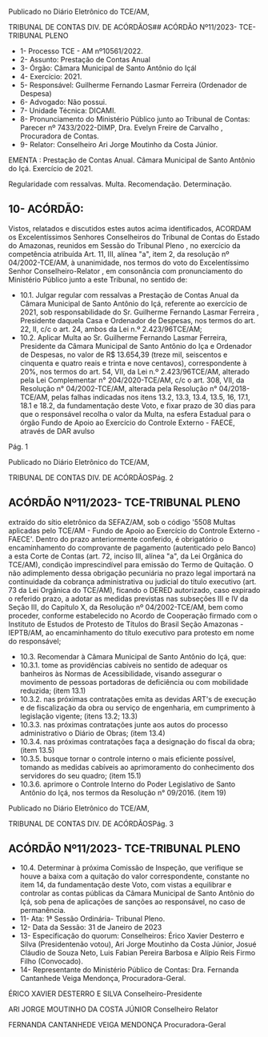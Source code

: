 Publicado  no  Diário  Eletrônico do TCE/AM,

TRIBUNAL DE CONTAS DIV. DE ACÓRDÃOS## ACÓRDÃO Nº11/2023- TCE-TRIBUNAL PLENO

- 1- Processo TCE - AM nº10561/2022.
- 2- Assunto: Prestação de Contas Anual
- 3- Órgão: Câmara Municipal de Santo Antônio do Içál
- 4- Exercício: 2021.
- 5- Responsável: Guilherme Fernando Lasmar Ferreira (Ordenador de Despesa)
- 6- Advogado: Não possui.
- 7- Unidade Técnica: DICAMI.
- 8- Pronunciamento  do  Ministério  Público  junto  ao  Tribunal  de  Contas: Parecer  nº 7433/2022-DIMP, Dra. Evelyn Freire de Carvalho , Procuradora de Contas.
- 9- Relator: Conselheiro Ari Jorge Moutinho da Costa Júnior.

EMENTA : Prestação  de  Contas  Anual. Câmara Municipal  de  Santo  Antônio  do  Içá.  Exercício  de 2021.

Regularidade com ressalvas. Multa. Recomendação. Determinação.

## 10-  ACÓRDÃO:

Vistos, relatados e discutidos estes autos acima identificados, ACORDAM os Excelentíssimos Senhores Conselheiros do Tribunal de Contas do Estado do Amazonas, reunidos em Sessão do Tribunal Pleno , no exercício da competência atribuída Art. 11, III, alínea "a", item 2, da resolução nº 04/2002-TCE/AM, à unanimidade, nos termos do voto do  Excelentíssimo  Senhor  Conselheiro-Relator ,  em  consonância com  pronunciamento do Ministério Público junto a este Tribunal, no sentido de:

- 10.1. Julgar  regular  com  ressalvas a  Prestação  de  Contas  Anual  da Câmara Municipal de Santo Antônio do Içá, referente ao exercício de 2021,  sob  responsabilidade  do Sr.  Guilherme  Fernando  Lasmar Ferreira ,  Presidente  daquela  Casa  e  Ordenador  de  Despesas,  nos termos do art. 22, II, c/c o art. 24, ambos da Lei n.º 2.423/96TCE/AM;
- 10.2. Aplicar Multa ao Sr. Guilherme Fernando Lasmar  Ferreira, Presidente da Câmara Municipal de Santo Antônio do Iça e Ordenador  de  Despesas,  no  valor  de R$  13.654,39 (treze mil, seiscentos e cinquenta e quatro reais e trinta e nove centavos), correspondente à 20%, nos termos do art. 54, VII, da Lei n.º 2.423/96TCE/AM, alterado pela Lei Complementar n° 204/2020-TCE/AM, c/c o art. 308, VII, da Resolução  n°  04/2002-TCE/AM,  alterada  pela Resolução  n°  04/2018-TCE/AM,  pelas  falhas  indicadas  nos  itens 13.2, 13.3, 13.4, 13.5, 16, 17.1, 18.1 e 18.2,  da fundamentação deste Voto, e fixar prazo de 30 dias para que o responsável recolha o valor da  Multa,  na  esfera  Estadual  para  o  órgão  Fundo  de  Apoio  ao Exercício  do  Controle  Externo  -  FAECE,  através  de  DAR  avulso

Pág. 1

Publicado  no  Diário  Eletrônico do TCE/AM,

TRIBUNAL DE CONTAS DIV. DE ACÓRDÃOSPág. 2

## ACÓRDÃO Nº11/2023- TCE-TRIBUNAL PLENO

extraído  do  sítio  eletrônico  da  SEFAZ/AM,  sob  o  código  '5508  Multas  aplicadas  pelo  TCE/AM  -  Fundo  de  Apoio  ao  Exercício  do Controle Externo - FAECE'. Dentro do prazo anteriormente conferido, é  obrigatório  o  encaminhamento  do  comprovante  de  pagamento (autenticado pelo Banco) a esta Corte de Contas (art. 72, inciso III, alínea "a", da Lei Orgânica do TCE/AM), condição imprescindível para emissão do Termo de Quitação. O não adimplemento dessa obrigação  pecuniária  no  prazo  legal  importará  na  continuidade  da cobrança administrativa ou judicial do título executivo (art. 73 da Lei Orgânica do TCE/AM), ficando o DERED autorizado, caso expirado o referido prazo, a adotar as medidas previstas nas subseções III e IV da Seção III, do Capítulo X, da Resolução nº 04/2002-TCE/AM, bem como  proceder,  conforme  estabelecido  no  Acordo  de  Cooperação firmado com o Instituto de Estudos de Protesto de Títulos do Brasil Seção Amazonas -IEPTB/AM, ao encaminhamento do título executivo para protesto em nome do responsável;

- 10.3. Recomendar à Câmara Municipal de Santo Antônio do Içá, que:
- 10.3.1. tome  as  providências  cabíveis  no  sentido  de  adequar os banheiros  às  Normas  de  Acessibilidade,  visando assegurar o movimento de pessoas portadoras de deficiência ou com mobilidade reduzida; (item 13.1)
- 10.3.2. nas próximas contratações emita as devidas ART's de execução  e  de  fiscalização da obra ou serviço de engenharia, em cumprimento à legislação vigente; (itens 13.2; 13.3)
- 10.3.3. nas próximas contratações junte aos autos do processo administrativo o Diário de Obras; (item 13.4)
- 10.3.4. nas próximas contratações faça a designação do fiscal da obra; (item 13.5)
- 10.3.5. busque  tornar o controle interno o mais eficiente possível, tomando as medidas cabíveis ao aprimoramento  do  conhecimento  dos  servidores  do  seu quadro; (item 15.1)
- 10.3.6. aprimore  o  Controle  Interno  do  Poder  Legislativo  de Santo  Antônio  do  Içá,  nos  termos  da  Resolução  n° 09/2016. (item 19)

Publicado  no  Diário  Eletrônico do TCE/AM,

TRIBUNAL DE CONTAS DIV. DE ACÓRDÃOSPág. 3

## ACÓRDÃO Nº11/2023- TCE-TRIBUNAL PLENO

- 10.4. Determinar à  próxima  Comissão  de  Inspeção,  que  verifique  se houve a baixa com a quitação do valor correspondente, constante no item  14,  da  fundamentação  deste  Voto,  com  vistas  a  equilibrar  e controlar as contas públicas da Câmara Municipal de Santo Antônio do Içá, sob pena de aplicações de sanções ao responsável, no caso de permanência.
- 11-  Ata: 1ª Sessão Ordinária- Tribunal Pleno.
- 12-  Data da Sessão: 31 de Janeiro de 2023
- 13-  Especificação do quorum: Conselheiros: Érico Xavier Desterro e Silva (Presidentenão votou), Ari Jorge Moutinho da Costa Júnior, Josué Cláudio de Souza Neto, Luis Fabian Pereira Barbosa e Alípio Reis Firmo Filho (Convocado).
- 14-  Representante do Ministério Público de Contas: Dra. Fernanda Cantanhede Veiga Mendonça, Procuradora-Geral.

ÉRICO XAVIER DESTERRO E SILVA Conselheiro-Presidente

ARI JORGE MOUTINHO DA COSTA JÚNIOR Conselheiro Relator

FERNANDA CANTANHEDE VEIGA MENDONÇA Procuradora-Geral